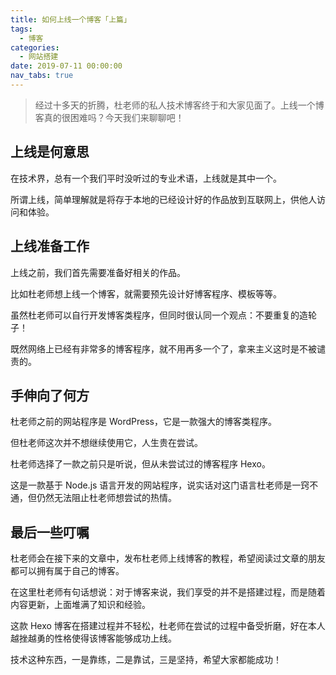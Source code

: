 ```yaml
---
title: 如何上线一个博客「上篇」
tags:
  - 博客
categories:
  - 网站搭建
date: 2019-07-11 00:00:00
nav_tabs: true
---
```


> 经过十多天的折腾，杜老师的私人技术博客终于和大家见面了。上线一个博客真的很困难吗？今天我们来聊聊吧！

<!-- more -->

## 上线是何意思

在技术界，总有一个我们平时没听过的专业术语，上线就是其中一个。

所谓上线，简单理解就是将存于本地的已经设计好的作品放到互联网上，供他人访问和体验。

## 上线准备工作

上线之前，我们首先需要准备好相关的作品。

比如杜老师想上线一个博客，就需要预先设计好博客程序、模板等等。

虽然杜老师可以自行开发博客类程序，但同时很认同一个观点：不要重复的造轮子！

既然网络上已经有非常多的博客程序，就不用再多一个了，拿来主义这时是不被谴责的。

## 手伸向了何方

杜老师之前的网站程序是 WordPress，它是一款强大的博客类程序。

但杜老师这次并不想继续使用它，人生贵在尝试。

杜老师选择了一款之前只是听说，但从未尝试过的博客程序 Hexo。

这是一款基于 Node.js 语言开发的网站程序，说实话对这门语言杜老师是一窍不通，但仍然无法阻止杜老师想尝试的热情。

## 最后一些叮嘱

杜老师会在接下来的文章中，发布杜老师上线博客的教程，希望阅读过文章的朋友都可以拥有属于自己的博客。

在这里杜老师有句话想说：对于博客来说，我们享受的并不是搭建过程，而是随着内容更新，上面堆满了知识和经验。

这款 Hexo 博客在搭建过程并不轻松，杜老师在尝试的过程中备受折磨，好在本人越挫越勇的性格使得该博客能够成功上线。

技术这种东西，一是靠练，二是靠试，三是坚持，希望大家都能成功！
